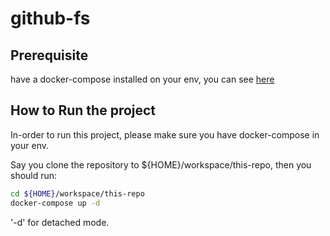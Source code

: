 # github-fs

## Prerequisite
have a docker-compose installed on your env, you can see [here](https://docs.docker.com/compose/install)

## How to Run the project

In-order to run this project, please make sure you have docker-compose in your env.

Say you clone the repository to ${HOME}/workspace/this-repo, then you should run:

```bash
cd ${HOME}/workspace/this-repo
docker-compose up -d
```

'-d' for detached mode.


